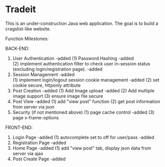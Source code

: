 # Tradeit

This is an under-construction Java web application. The goal is to build a cragslist-like website.

Function Milestones:

BACK-END:
1. User Authentication                                                                                          -added
    (1) Password Hashing                                                                                        -added  
    (2) implement authentication filter to check user in-session status (excluding login/registration page).    -added
2. Session Management                                                                                           -added  
    (1) implement login/logout session cookie management                                                        -added
    (2) set cookie secure, httponly attribute                   
3. Post Creation                                                                                                -added
    (1) Add Image upload                                                                                        -added
    (2) Add multiple image support
    (3) ensure image file secure
4. Post View                                                                                                    -added
    (1) add "view post" function
    (2) get post information from server via json
5. Security (if not mentioned above)
    (1) page cache control                                                                                      -added
    (3) page x-frame-options


FRONT-END:
1. Login Page                                                                                                   -added
    (1) autocomplete set to off for user/pass                                                                   -added
2. Registration Page                                                                                            -added
3. Home Page                                                                                                    -added
    (1) add "view post" tab, display json data from server via ajax
4. Post Create Page                                                                                             -added
